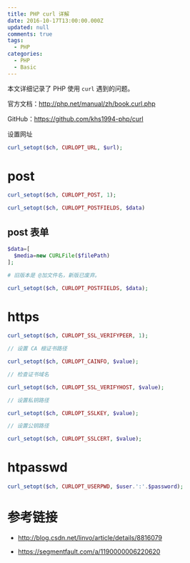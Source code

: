 ```yaml
---
title: PHP curl 详解
date: 2016-10-17T13:00:00.000Z
updated: null
comments: true
tags:
  - PHP
categories:
  - PHP
  - Basic
---
```


本文详细记录了 PHP 使用 `curl` 遇到的问题。

官方文档：http://php.net/manual/zh/book.curl.php

GitHub：https://github.com/khs1994-php/curl

<!--more-->

设置网址

```php
curl_setopt($ch, CURLOPT_URL, $url);
```

# post

```php
curl_setopt($ch, CURLOPT_POST, 1);

curl_setopt($ch, CURLOPT_POSTFIELDS, $data)
```

## post 表单

```php
$data=[
  $media=new CURLFile($filePath)
];

# 旧版本是 @加文件名，新版已废弃。

curl_setopt($ch, CURLOPT_POSTFIELDS, $data);
```

# https

```php
curl_setopt($ch, CURLOPT_SSL_VERIFYPEER, 1);

// 设置 CA 根证书路径

curl_setopt($ch, CURLOPT_CAINFO, $value);

// 检查证书域名

curl_setopt($ch, CURLOPT_SSL_VERIFYHOST, $value);

// 设置私钥路径

curl_setopt($ch, CURLOPT_SSLKEY, $value);

// 设置公钥路径

curl_setopt($ch, CURLOPT_SSLCERT, $value);
```

# htpasswd

```php
curl_setopt($ch, CURLOPT_USERPWD, $user.':'.$password);
```

# 参考链接

* http://blog.csdn.net/linvo/article/details/8816079

* https://segmentfault.com/a/1190000006220620
